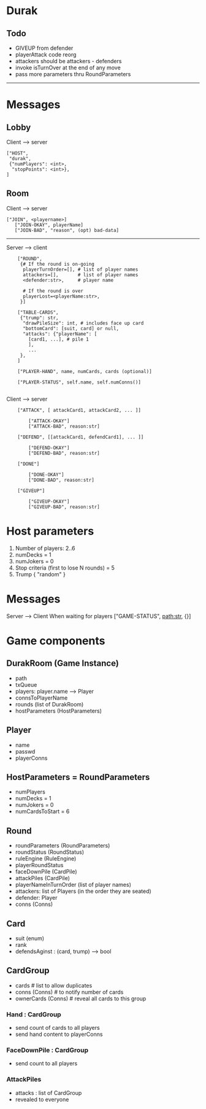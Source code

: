 # Durak

## Todo

- GIVEUP from defender
- playerAttack code reorg
- attackers should be attackers - defenders
- invoke isTurnOver at the end of any move
- pass more parameters thru RoundParameters


---

# Messages

## Lobby

Client --> server
```
["HOST",
 "durak",
 {"numPlayers": <int>,
  "stopPoints": <int>},
]
```

## Room

Client --> server
```
["JOIN", <playername>]
   ["JOIN-OKAY", playerName]
   ["JOIN-BAD", "reason", (opt) bad-data]
```
---

Server --> client

```
    ["ROUND",
     {# If the round is on-going
      playerTurnOrder=[], # list of player names
      attackers=[],       # list of player names
      <defender:str>,     # player name

      # If the round is over
      playerLost=<playerName:str>,
     }]

    ["TABLE-CARDS",
     {"trump": str,
      "drawPileSize": int, # includes face up card
      "bottomCard": [suit, card] or null,
      "attacks": {"playerName": [
        [card1, ...], # pile 1
        ],
        ...
     },
    ]

    ["PLAYER-HAND", name, numCards, cards (optional)]

    ["PLAYER-STATUS", self.name, self.numConns()]
    
```

Client --> server
```
    ["ATTACK", [ attackCard1, attackCard2, ... ]]

        ["ATTACK-OKAY"]
        ["ATTACK-BAD", reason:str]

    ["DEFEND", [[attackCard1, defendCard1], ... ]]

        ["DEFEND-OKAY"]
        ["DEFEND-BAD", reason:str]

    ["DONE"]

        ["DONE-OKAY"]
        ["DONE-BAD", reason:str]

    ["GIVEUP"]

        ["GIVEUP-OKAY"]
        ["GIVEUP-BAD", reason:str]

```


# Host parameters

1. Number of players: 2..6
2. numDecks = 1
3. numJokers = 0
4. Stop criteria (first to lose N rounds) = 5
5. Trump { "random" }

# Messages

Server --> Client
    When waiting for players
        ["GAME-STATUS", <path:str>, {}]




# Game components

## DurakRoom (Game Instance)
* path
* txQueue
* players: player.name --> Player
* connsToPlayerName
* rounds (list of DurakRoom)
* hostParameters (HostParameters)

## Player
* name
* passwd
* playerConns

## HostParameters = RoundParameters
* numPlayers
* numDecks = 1
* numJokers = 0
* numCardsToStart = 6

## Round
* roundParameters (RoundParameters)
* roundStatus (RoundStatus)
* ruleEngine (RuleEngine)
* playerRoundStatus
* faceDownPile (CardPile)
* attackPiles (CardPile)
* playerNameInTurnOrder (list of player names)
* attackers: list of Players (in the order they are seated)
* defender: Player
* conns (Conns)

## Card
* suit (enum)
* rank
* defendsAginst : (card, trump) --> bool

## CardGroup
* cards             # list to allow duplicates
* conns   (Conns)   # to notify number of cards
* ownerCards (Conns) # reveal all cards to this group

### Hand : CardGroup
* send count of cards to all players
* send hand content to playerConns

### FaceDownPile : CardGroup
* send count to all players

### AttackPiles
* attacks : list of CardGroup
* revealed to everyone
